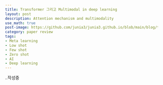```yaml
---
title: Transformer 그리고 Multimodal in deep learning
layout: post
description: Attention mechanism and multimodality
use_math: true
post-image: https://github.com/junia3/junia3.github.io/blob/main/blog/transformer/title.gif?raw=true
category: paper review
tags:
- Meta learning
- Low shot
- Few shot
- Zero shot
- AI
- Deep learning
---
```


..작성중